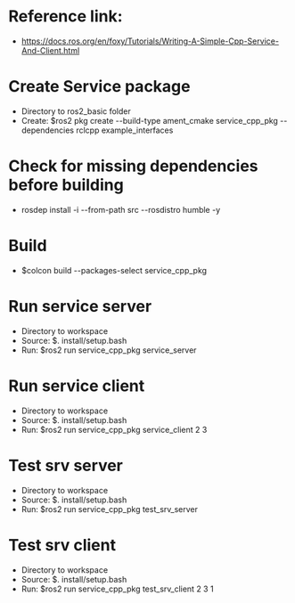 # Reference link: 
- https://docs.ros.org/en/foxy/Tutorials/Writing-A-Simple-Cpp-Service-And-Client.html

# Create Service package
- Directory to ros2_basic folder
- Create: $ros2 pkg create --build-type ament_cmake service_cpp_pkg --dependencies rclcpp example_interfaces

# Check for missing dependencies before building
- rosdep install -i --from-path src --rosdistro humble -y

# Build
- $colcon build --packages-select service_cpp_pkg

# Run service server
- Directory to workspace
- Source: $. install/setup.bash
- Run: $ros2 run service_cpp_pkg service_server

# Run service client
- Directory to workspace
- Source: $. install/setup.bash
- Run: $ros2 run service_cpp_pkg service_client 2 3

# Test srv server
- Directory to workspace
- Source: $. install/setup.bash
- Run: $ros2 run service_cpp_pkg test_srv_server

# Test srv client
- Directory to workspace
- Source: $. install/setup.bash
- Run: $ros2 run service_cpp_pkg test_srv_client 2 3 1